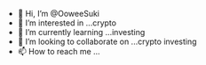 - 👋 Hi, I’m @OoweeSuki
- 👀 I’m interested in ...crypto
- 🌱 I’m currently learning ...investing
- 💞️ I’m looking to collaborate on ...crypto investing
- 📫 How to reach me ...

<!---
OoweeSuki/OoweeSuki is a ✨ special ✨ repository because its `README.md` (this file) appears on your GitHub profile.
You can click the Preview link to take a look at your changes.
--->
